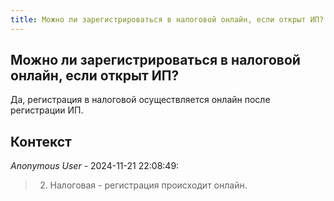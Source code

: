 ```yaml
---
title: Можно ли зарегистрироваться в налоговой онлайн, если открыт ИП?
---
```


## Можно ли зарегистрироваться в налоговой онлайн, если открыт ИП?

Да, регистрация в налоговой осуществляется онлайн после регистрации ИП.

## Контекст

_Anonymous User_ - 2024-11-21 22:08:49:

> 2. Налоговая - регистрация происходит онлайн.
